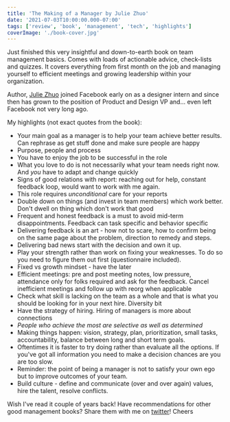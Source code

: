 ```yaml
---
title: 'The Making of a Manager by Julie Zhuo'
date: '2021-07-03T10:00:00.000-07:00'
tags: ['review', 'book', 'management', 'tech', 'highlights']
coverImage: './book-cover.jpg'
---
```


Just finished this very insightful and down-to-earth book on team management basics.
Comes with loads of actionable advice, check-lists and quizzes.
It covers everything from first month on the job and managing yourself to
efficient meetings and growing leadership within your organization.

Author, [Julie Zhuo](https://twitter.com/joulee) joined Facebook early on as a
designer intern and since then has grown to the position of Product and Design VP and...
even left Facebook not very long ago.

My highlights (not exact quotes from the book):
- Your main goal as a manager is to help your team achieve better results. Can rephrase as get
  stuff done and make sure people are happy
- Purpose, people and process
- You have to enjoy the job to be successful in the role
- What you love to do is not necessarily what your team needs right now. And _you_ have to adapt
  and change quickly
- Signs of good relations with report: reaching out for help, constant feedback loop,
  would want to work with me again.
- This role requires _unconditional_ care for your reports
- Double down on things (and invest in team members) which work better. Don't dwell on thing which
  don't work that good
- Frequent and honest feedback is a must to avoid mid-term disappointments. Feedback can task
  specific and behavior specific
- Delivering feedback is an art - how not to scare, how to confirm being on the same page about
  the problem, direction to remedy and steps.
- Delivering bad news start with the decision and own it up.
- Play your strength rather than work on fixing your weaknesses. To do so you need to figure
  them out first (questionnaire included).
- Fixed vs growth mindset - have the later
- Efficient meetings: pre and post meeting notes, low pressure, attendance only for folks required
  and ask for the feedback. Cancel inefficient meetings and follow up with reorg when applicable
- Check what skill is lacking on the team as a whole and that is what you should be looking for in
  your next hire. Diversity bit
- Have the strategy of hiring. Hiring of managers is more about connections
- _People who achieve the most are selective as well as determined_
- Making things happen: vision, strategy, plan, prioritization, small tasks, accountability,
  balance between long and short term goals.
- Oftentimes it is faster to try doing rather than evaluate all the options. If you've got all
  information you need to make a decision chances are you are too slow.
- Reminder: the point of being a manager is not to satisfy your own ego but to improve
  outcomes of your team.
- Build culture - define and communicate (over and over again) values, hire the talent,
  resolve conflicts.

Wish I've read it couple of years back! Have recommendations for other good management books?
Share them with me on [twitter](https://twitter.com/amalitsky)! Cheers
